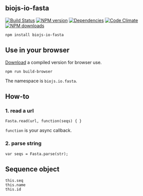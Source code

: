biojs-io-fasta
----------------

[![Build Status](https://drone.io/github.com/biojs/biojs-io-fasta/status.png)](https://drone.io/github.com/biojs/biojs-io-fasta/latest)
[![NPM version](http://img.shields.io/npm/v/biojs-io-fasta.svg)](https://www.npmjs.org/package/biojs-io-fasta)
[![Dependencies](https://david-dm.org/biojs/biojs-io-fasta.png)](https://david-dm.org/biojs/biojs-io-fasta)
[![Code Climate](https://codeclimate.com/github/biojs/biojs-io-fasta/badges/gpa.svg)](https://codeclimate.com/github/biojs/biojs-io-fasta)
[![NPM downloads](http://img.shields.io/npm/dm/biojs-io-fasta.svg)](https://www.npmjs.org/package/biojs-io-fasta)

```
npm install biojs-io-fasta
```

Use in your browser
-------------------

[Download](https://drone.io/github.com/biojs/biojs-io-fasta/files) a compiled version for browser use.

```
npm run build-browser
```

The namespace is `biojs.io.fasta`.

How-to
------

### 1. read a url

```
Fasta.read(url, function(seqs) { }
```

`function` is your async callback.

### 2. parse string

```
var seqs = Fasta.parse(str);
```

Sequence object
---------------

```
this.seq 
this.name 
this.id 
```
